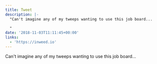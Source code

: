 ```yaml
---
title: Tweet
description: |-
  "Can't imagine any of my tweeps wanting to use this job board...

  "
date: '2018-11-03T11:11:45+00:00'
links:
  - 'https://inweed.io'
---
```

Can't imagine any of my tweeps wanting to use this job board...

